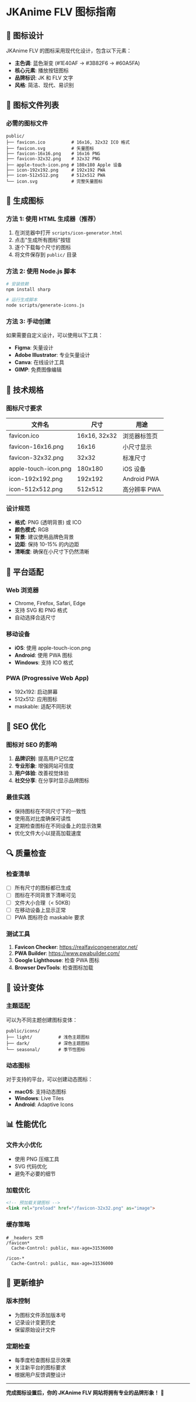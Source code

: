 # JKAnime FLV 图标指南

## 🎨 图标设计

JKAnime FLV 的图标采用现代化设计，包含以下元素：

- **主色调**: 蓝色渐变 (#1E40AF → #3B82F6 → #60A5FA)
- **核心元素**: 播放按钮图标
- **品牌标识**: JK 和 FLV 文字
- **风格**: 简洁、现代、易识别

## 📁 图标文件列表

### 必需的图标文件

```
public/
├── favicon.ico          # 16x16, 32x32 ICO 格式
├── favicon.svg          # 矢量图标
├── favicon-16x16.png    # 16x16 PNG
├── favicon-32x32.png    # 32x32 PNG
├── apple-touch-icon.png # 180x180 Apple 设备
├── icon-192x192.png     # 192x192 PWA
├── icon-512x512.png     # 512x512 PWA
└── icon.svg             # 完整矢量图标
```

## 🚀 生成图标

### 方法 1: 使用 HTML 生成器（推荐）

1. 在浏览器中打开 `scripts/icon-generator.html`
2. 点击"生成所有图标"按钮
3. 逐个下载每个尺寸的图标
4. 将文件保存到 `public/` 目录

### 方法 2: 使用 Node.js 脚本

```bash
# 安装依赖
npm install sharp

# 运行生成脚本
node scripts/generate-icons.js
```

### 方法 3: 手动创建

如果需要自定义设计，可以使用以下工具：
- **Figma**: 矢量设计
- **Adobe Illustrator**: 专业矢量设计
- **Canva**: 在线设计工具
- **GIMP**: 免费图像编辑

## 🔧 技术规格

### 图标尺寸要求

| 文件名 | 尺寸 | 用途 |
|--------|------|------|
| favicon.ico | 16x16, 32x32 | 浏览器标签页 |
| favicon-16x16.png | 16x16 | 小尺寸显示 |
| favicon-32x32.png | 32x32 | 标准尺寸 |
| apple-touch-icon.png | 180x180 | iOS 设备 |
| icon-192x192.png | 192x192 | Android PWA |
| icon-512x512.png | 512x512 | 高分辨率 PWA |

### 设计规范

- **格式**: PNG (透明背景) 或 ICO
- **颜色模式**: RGB
- **背景**: 建议使用品牌色背景
- **边距**: 保持 10-15% 的内边距
- **清晰度**: 确保在小尺寸下仍然清晰

## 📱 平台适配

### Web 浏览器
- Chrome, Firefox, Safari, Edge
- 支持 SVG 和 PNG 格式
- 自动选择合适尺寸

### 移动设备
- **iOS**: 使用 apple-touch-icon.png
- **Android**: 使用 PWA 图标
- **Windows**: 支持 ICO 格式

### PWA (Progressive Web App)
- 192x192: 启动屏幕
- 512x512: 应用图标
- maskable: 适配不同形状

## 🎯 SEO 优化

### 图标对 SEO 的影响

1. **品牌识别**: 提高用户记忆度
2. **专业形象**: 增强网站可信度
3. **用户体验**: 改善视觉体验
4. **社交分享**: 在分享时显示品牌图标

### 最佳实践

- 保持图标在不同尺寸下的一致性
- 使用高对比度确保可读性
- 定期检查图标在不同设备上的显示效果
- 优化文件大小以提高加载速度

## 🔍 质量检查

### 检查清单

- [ ] 所有尺寸的图标都已生成
- [ ] 图标在不同背景下清晰可见
- [ ] 文件大小合理（< 50KB）
- [ ] 在移动设备上显示正常
- [ ] PWA 图标符合 maskable 要求

### 测试工具

1. **Favicon Checker**: https://realfavicongenerator.net/
2. **PWA Builder**: https://www.pwabuilder.com/
3. **Google Lighthouse**: 检查 PWA 图标
4. **Browser DevTools**: 检查图标加载

## 🎨 设计变体

### 主题适配

可以为不同主题创建图标变体：

```
public/icons/
├── light/          # 浅色主题图标
├── dark/           # 深色主题图标
└── seasonal/       # 季节性图标
```

### 动态图标

对于支持的平台，可以创建动态图标：
- **macOS**: 支持动态图标
- **Windows**: Live Tiles
- **Android**: Adaptive Icons

## 📊 性能优化

### 文件大小优化

- 使用 PNG 压缩工具
- SVG 代码优化
- 避免不必要的细节

### 加载优化

```html
<!-- 预加载关键图标 -->
<link rel="preload" href="/favicon-32x32.png" as="image">
```

### 缓存策略

```
# _headers 文件
/favicon*
  Cache-Control: public, max-age=31536000

/icon-*
  Cache-Control: public, max-age=31536000
```

## 🔄 更新维护

### 版本控制

- 为图标文件添加版本号
- 记录设计变更历史
- 保留原始设计文件

### 定期检查

- 每季度检查图标显示效果
- 关注新平台的图标要求
- 根据用户反馈调整设计

---

**完成图标设置后，你的 JKAnime FLV 网站将拥有专业的品牌形象！** 🎉